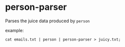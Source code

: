 person-parser
=======


Parses the juice data produced by `person`

example:

```
cat emails.txt | person | person-parser > juicy.txt;
```